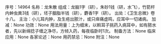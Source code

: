 序号：14964
名称：龙朱散
组成：龙脑1字（研），朱砂1钱（研，水飞），竹箭杆内蚛虫粪3钱（研），坯子胭脂半钱（研），麝香1字（研）。
出处：《卫生总微》卷十八。
主治：小儿耳内肿，及生疮出脓汁，或只痒痛虚鸣，应耳中一切诸病。
加减：None
功效：None
用法用量：上为细末，以斡耳子挑药入病耳中，如有脓水者，先以新绵捻子缠之净尽，方倾入药，每夜临卧时1次。
制备方法：None
临床应用：None
各家论述：None
用药禁忌：None
附注：None
